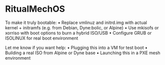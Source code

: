 # RitualMechOS
To make it truly bootable:
	•	Replace vmlinuz and initrd.img with actual kernel + initramfs (e.g. from Debian, Dyne:bolic, or Alpine)
	•	Use mkisofs or xorriso with boot options to burn a hybrid ISO/USB
	•	Configure GRUB or ISOLINUX for real boot environment

Let me know if you want help:
	•	Plugging this into a VM for test boot
	•	Building a real ISO from Alpine or Dyne base
	•	Launching this in a PXE mesh environment
